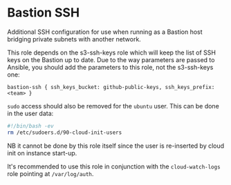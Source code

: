 # Bastion SSH

Additional SSH configuration for use when running as a Bastion host bridging private subnets
with another network.

This role depends on the s3-ssh-keys role which will keep the list of SSH keys on the Bastion
up to date. Due to the way parameters are passed to Ansible, you should add the parameters to
this role, not the s3-ssh-keys one:

```
bastion-ssh { ssh_keys_bucket: github-public-keys, ssh_keys_prefix: <team> }
```

`sudo` access should also be removed for the `ubuntu` user. This can be done in the user data:

```bash
#!/bin/bash -ev
rm /etc/sudoers.d/90-cloud-init-users
```

NB it cannot be done by this role itself since the user is re-inserted by cloud init on instance start-up.

It's recommended to use this role in conjunction with the `cloud-watch-logs` role pointing
at `/var/log/auth`.